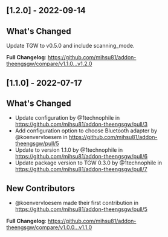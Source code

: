 ## [1.2.0] - 2022-09-14

## What's Changed
Update TGW to v0.5.0 and include scanning_mode.

**Full Changelog**: https://github.com/mihsu81/addon-theengsgw/compare/v1.1.0...v1.2.0

## [1.1.0] - 2022-07-17

## What's Changed
* Update configuration by @1technophile in https://github.com/mihsu81/addon-theengsgw/pull/3
* Add configuration option to choose Bluetooth adapter by @koenvervloesem in https://github.com/mihsu81/addon-theengsgw/pull/5
* Update to version 1.1.0 by @1technophile in https://github.com/mihsu81/addon-theengsgw/pull/6
* Update package version to TGW 0.3.0 by @1technophile in https://github.com/mihsu81/addon-theengsgw/pull/7

## New Contributors
* @koenvervloesem made their first contribution in https://github.com/mihsu81/addon-theengsgw/pull/5

**Full Changelog**: https://github.com/mihsu81/addon-theengsgw/compare/v1.0.0...v1.1.0
